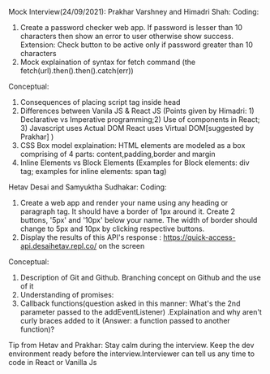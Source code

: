 Mock Interview(24/09/2021):
Prakhar Varshney and Himadri Shah:
Coding:
1) Create a password checker web app. If password is lesser than 10 characters then show an error to user otherwise show success. Extension: Check button to be active only if password greater than 10 characters
2) Mock explaination of syntax for fetch command (the fetch(url).then().then().catch(err))

Conceptual: 
1) Consequences of placing script tag inside head
2) Differences between Vanila JS & React JS (Points given by Himadri: 1) Declarative vs Imperative programming;2) Use of components in React; 3) Javascript uses Actual DOM React uses Virtual DOM[suggested by Prakhar] )
3) CSS Box model explaination: HTML elements are modeled as a box comprising of 4 parts: content,padding,border and margin
4) Inline Elements vs Block Elements
(Examples for Block elements: div tag; examples for inline elements: span tag) 

Hetav Desai and Samyuktha Sudhakar:
Coding:
1)  Create a web app and render your name using any heading or paragraph tag. It should have a border of 1px around it. Create 2 buttons, '5px' and '10px' below your name. The width of border should change to 5px and 10px by clicking respective buttons.
2) Display the results of this API's response : https://quick-access-api.desaihetav.repl.co/ on the screen 

Conceptual:
1) Description of Git and Github. Branching concept on Github and the use of it
2) Understanding of promises: 
3) Callback functions(question asked in this manner: What's the 2nd parameter passed to the addEventListener) .Explaination and why aren't curly braces added to it (Answer: a function passed to another function)?

Tip from Hetav and Prakhar: Stay calm during the interview. Keep the dev environment ready before the interview.Interviewer can tell us any time to code in React or Vanilla Js